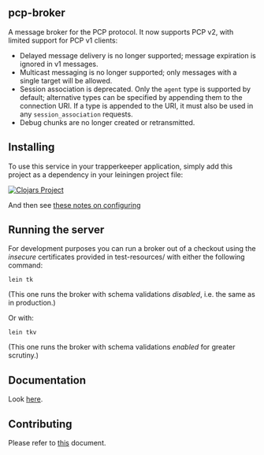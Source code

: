 ## pcp-broker

A message broker for the PCP protocol. It now supports PCP v2, with
limited support for PCP v1 clients:

* Delayed message delivery is no longer supported; message expiration is ignored in v1 messages.
* Multicast messaging is no longer supported; only messages with a single target will be allowed.
* Session association is deprecated. Only the `agent` type is supported by default; alternative
  types can be specified by appending them to the connection URI. If a type is appended to the URI,
  it must also be used in any `session_association` requests.
* Debug chunks are no longer created or retransmitted.

## Installing

To use this service in your trapperkeeper application, simply add this
project as a dependency in your leiningen project file:

[![Clojars Project](http://clojars.org/puppetlabs/pcp-broker/latest-version.svg)](http://clojars.org/puppetlabs/pcp-broker)

And then see [these notes on configuring](doc/configuration.md)

## Running the server

For development purposes you can run a broker out of a checkout using
the *insecure* certificates provided in test-resources/ with either
the following command:

    lein tk

(This one runs the broker with schema validations _disabled_, i.e. the
same as in production.)

Or with:

    lein tkv

(This one runs the broker with schema validations _enabled_ for greater
scrutiny.)

## Documentation

Look [here](doc/).

## Contributing

Please refer to [this][contributing] document.

[contributing]: CONTRIBUTING.md

